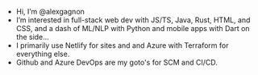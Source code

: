 - Hi, I’m @alexgagnon
- I’m interested in full-stack web dev with JS/TS, Java, Rust, HTML, and CSS, and a dash of ML/NLP with Python and mobile apps with Dart on the side...
- I primarily use Netlify for sites and and Azure with Terraform for everything else.
- Github and Azure DevOps are my goto's for SCM and CI/CD.
